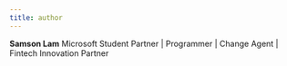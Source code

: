 ```yaml
---
title: author
---
```


**Samson Lam** Microsoft Student Partner | Programmer | Change Agent | Fintech Innovation Partner

